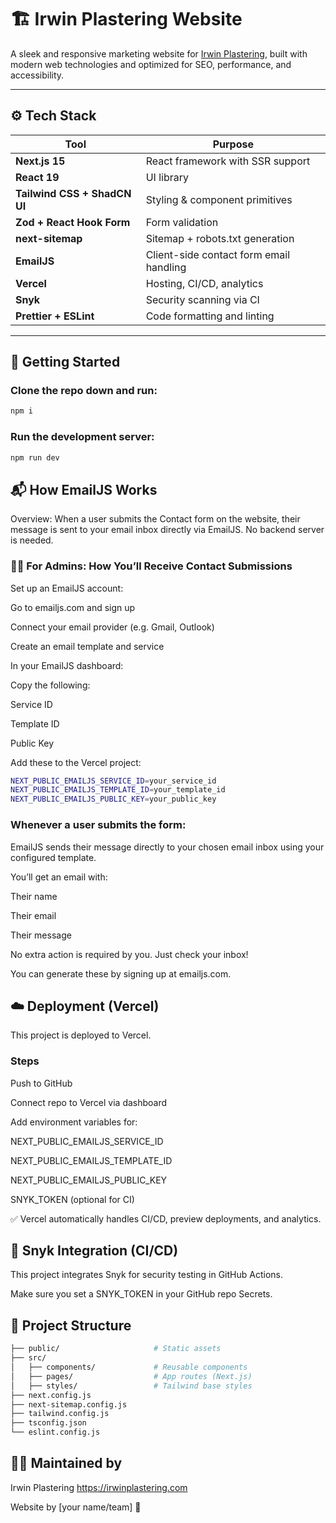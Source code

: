 # 🏗️ Irwin Plastering Website

A sleek and responsive marketing website for [Irwin Plastering](https://irwinplastering.com), built with modern web technologies and optimized for SEO, performance, and accessibility.

---

## ⚙️ Tech Stack

| Tool | Purpose |
|------|---------|
| **Next.js 15** | React framework with SSR support |
| **React 19** | UI library |
| **Tailwind CSS + ShadCN UI** | Styling & component primitives |
| **Zod + React Hook Form** | Form validation |
| **next-sitemap** | Sitemap + robots.txt generation |
| **EmailJS** | Client-side contact form email handling |
| **Vercel** | Hosting, CI/CD, analytics |
| **Snyk** | Security scanning via CI |
| **Prettier + ESLint** | Code formatting and linting |

---

## 🚀 Getting Started

### Clone the repo down and run:

```bash
npm i
```


### Run the development server:

```bash
npm run dev
```


## 📬 How EmailJS Works
Overview:
When a user submits the Contact form on the website, their message is sent to your email inbox directly via EmailJS. No backend server is needed.


### 🧑‍💻 For Admins: How You’ll Receive Contact Submissions
Set up an EmailJS account:

Go to emailjs.com and sign up

Connect your email provider (e.g. Gmail, Outlook)

Create an email template and service

In your EmailJS dashboard:

Copy the following:

Service ID

Template ID

Public Key

Add these to the Vercel project:
```bash
NEXT_PUBLIC_EMAILJS_SERVICE_ID=your_service_id
NEXT_PUBLIC_EMAILJS_TEMPLATE_ID=your_template_id
NEXT_PUBLIC_EMAILJS_PUBLIC_KEY=your_public_key
```

### Whenever a user submits the form:

EmailJS sends their message directly to your chosen email inbox using your configured template.

You’ll get an email with:

Their name

Their email

Their message

No extra action is required by you. Just check your inbox!

You can generate these by signing up at emailjs.com.


## ☁️ Deployment (Vercel)
This project is deployed to Vercel.

### Steps
Push to GitHub

Connect repo to Vercel via dashboard

Add environment variables for:

NEXT_PUBLIC_EMAILJS_SERVICE_ID

NEXT_PUBLIC_EMAILJS_TEMPLATE_ID

NEXT_PUBLIC_EMAILJS_PUBLIC_KEY

SNYK_TOKEN (optional for CI)

✅ Vercel automatically handles CI/CD, preview deployments, and analytics.


## 🔐 Snyk Integration (CI/CD)
This project integrates Snyk for security testing in GitHub Actions.

Make sure you set a SNYK_TOKEN in your GitHub repo Secrets.


## 📁 Project Structure

```bash
├── public/                     # Static assets
├── src/
│   ├── components/             # Reusable components
│   ├── pages/                  # App routes (Next.js)
│   ├── styles/                 # Tailwind base styles
├── next.config.js
├── next-sitemap.config.js
├── tailwind.config.js
├── tsconfig.json
└── eslint.config.js
```


## 👷‍♂️ Maintained by
Irwin Plastering
https://irwinplastering.com

Website by [your name/team] 🚀

